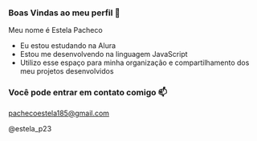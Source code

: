 ### Boas Vindas ao meu perfil 💙

Meu nome é Estela Pacheco 

- Eu estou estudando na Alura
- Estou me desenvolvendo na linguagem JavaScript
- Utilizo esse espaço para minha organização e compartilhamento dos meu projetos desenvolvidos

### Você pode entrar em contato comigo 📫

pachecoestela185@gmail.com

@estela_p23
